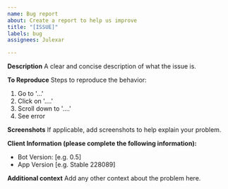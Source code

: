 ```yaml
---
name: Bug report
about: Create a report to help us improve
title: "[ISSUE]"
labels: bug
assignees: Julexar

---
```


**Description**
A clear and concise description of what the issue is.

**To Reproduce**
Steps to reproduce the behavior:
1. Go to '...'
2. Click on '....'
3. Scroll down to '....'
4. See error

**Screenshots**
If applicable, add screenshots to help explain your problem.

**Client Information (please complete the following information):**
- Bot Version: [e.g. 0.5]
- App Version [e.g. Stable 228089]


**Additional context**
Add any other context about the problem here.
